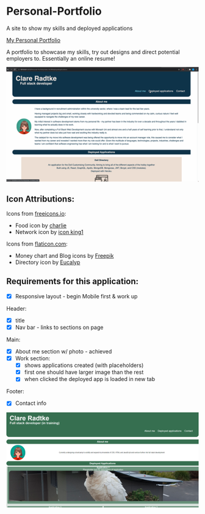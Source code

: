 # Personal-Portfolio

A site to show my skills and deployed applications

[My Personal Portfolio](https://clareradtke.github.io/Personal-Portfolio/)

A portfolio to showcase my skills, try out designs and direct potential employers to.
Essentially an online resume!

![Portfolio demo](./assets/images/portfolioDemo.gif)

## Icon Attributions:

Icons from [freeicons.io](https://freeicons.io):

- Food icon by [charlie](https://freeicons.io/profile/740)
- Network icon by [icon king1](https://freeicons.io/profile/3)

Icons from [flaticon.com]("https://www.flaticon.com/"):

- Money chart and Blog icons by [Freepik](https://www.freepik.com)
- Directory icon by [Eucalyp](https://www.flaticon.com/authors/eucalyp)

## Requirements for this application:

- [x] Responsive layout - begin Mobile first & work up

Header:

- [x] title
- [x] Nav bar - links to sections on page

Main:

- [x] About me section w/ photo - achieved
- [x] Work section:
  - [x] shows applications created (with placeholders)
  - [x] first one should have larger image than the rest
  - [x] when clicked the deployed app is loaded in new tab

Footer:

- [x] Contact info

![screenshot of the website](assets/images/screenshot.png "Screenshot")
